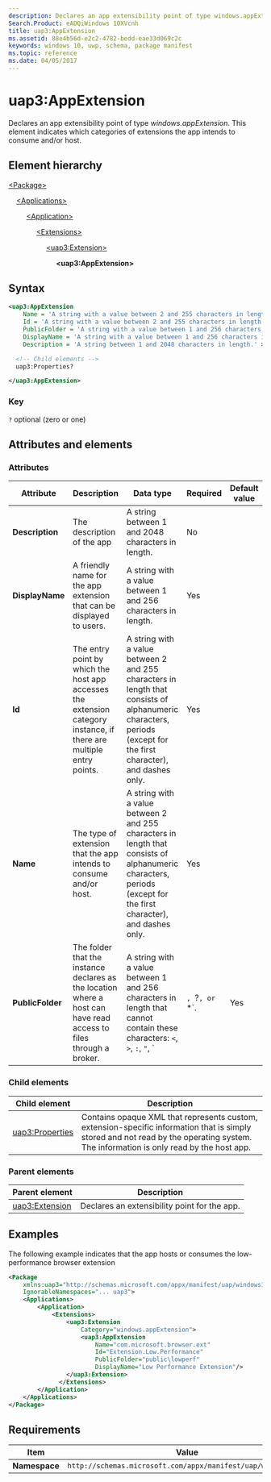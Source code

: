 ```yaml
---
description: Declares an app extensibility point of type windows.appExtension.
Search.Product: eADQiWindows 10XVcnh
title: uap3:AppExtension
ms.assetid: 88e4b56d-e2c2-4782-bedd-eae33d069c2c
keywords: windows 10, uwp, schema, package manifest
ms.topic: reference
ms.date: 04/05/2017
---
```


# uap3:AppExtension

Declares an app extensibility point of type *windows.appExtension*. This element indicates which categories of extensions the app intends to consume and/or host.

## Element hierarchy

[\<Package\>](element-package.md)

&nbsp;&nbsp;&nbsp;&nbsp;[\<Applications\>](element-applications.md)

&nbsp;&nbsp;&nbsp;&nbsp; &nbsp;&nbsp;&nbsp;&nbsp;[\<Application\>](element-application.md)

&nbsp;&nbsp;&nbsp;&nbsp; &nbsp;&nbsp;&nbsp;&nbsp; &nbsp;&nbsp;&nbsp;&nbsp;[\<Extensions\>](element-1-extensions.md)

&nbsp;&nbsp;&nbsp;&nbsp; &nbsp;&nbsp;&nbsp;&nbsp; &nbsp;&nbsp;&nbsp;&nbsp; &nbsp;&nbsp;&nbsp;&nbsp;[\<uap3:Extension\>](element-uap3-extension-manual.md)

&nbsp;&nbsp;&nbsp;&nbsp; &nbsp;&nbsp;&nbsp;&nbsp; &nbsp;&nbsp;&nbsp;&nbsp; &nbsp;&nbsp;&nbsp;&nbsp; &nbsp;&nbsp;&nbsp;&nbsp;**\<uap3:AppExtension\>**

## Syntax

```xml
<uap3:AppExtension
    Name = 'A string with a value between 2 and 255 characters in length that consists of alphanumeric characters, periods (except for the first character), and dashes only.'
    Id = 'A string with a value between 2 and 255 characters in length that consists of alphanumeric characters, periods (except for the first character), and dashes only.'
    PublicFolder = 'A string with a value between 1 and 256 characters in length that cannot contain these characters: <, >, :, ", |, ?, or *.'
    DisplayName = 'A string with a value between 1 and 256 characters in length.'
    Description = 'A string between 1 and 2048 characters in length.' >

  <!-- Child elements -->
  uap3:Properties?

</uap3:AppExtension>
```

### Key

`?` optional (zero or one)

## Attributes and elements

### Attributes

| Attribute | Description | Data type | Required | Default value |
|-|-|-|-|-|
| **Description** | The description of the app | A string between 1 and 2048 characters in length. | No |  |
| **DisplayName**  | A friendly name for the app extension that can be displayed to users. | A string with a value between 1 and 256 characters in length. | Yes |  |
| **Id** | The entry point by which the host app accesses the extension category instance, if there are multiple entry points. | A string with a value between 2 and 255 characters in length that consists of alphanumeric characters, periods (except for the first character), and dashes only. | Yes |  |
| **Name** | The type of extension that the app intends to consume and/or host. | A string with a value between 2 and 255 characters in length that consists of alphanumeric characters, periods (except for the first character), and dashes only. | Yes |  |
| **PublicFolder** | The folder that the instance declares as the location where a host can have read access to files through a broker. | A string with a value between 1 and 256 characters in length that cannot contain these characters: `<`, `>`, `:`, `"`, `|`, `?`, or `*`. | Yes |  |

### Child elements

| Child element | Description |
|-|-|
| [uap3:Properties](element-uap3-properties-manual.md) | Contains opaque XML that represents custom, extension-specific information that is simply stored and not read by the operating system. The information is only read by the host app. |

### Parent elements

| Parent element | Description |
|-|-|
| [uap3:Extension](element-uap3-extension-manual.md) | Declares an extensibility point for the app. |

## Examples

The following example indicates that the app hosts or consumes the low-performance browser extension

```xml
<Package
    xmlns:uap3="http://schemas.microsoft.com/appx/manifest/uap/windows10/3"  
    IgnorableNamespaces="... uap3">
    <Applications>
        <Application>
            <Extensions>
                <uap3:Extension 
                    Category="windows.appExtension">  
                    <uap3:AppExtension
                        Name="com.microsoft.browser.ext"
                        Id="Extension.Low.Performance"
                        PublicFolder="public\lowperf"
                        DisplayName="Low Performance Extension"/>  
                </uap3:Extension>  
              </Extensions>
        </Application>
    </Applications>
</Package>
```

## Requirements

| Item | Value |
|--|--|
| **Namespace** | `http://schemas.microsoft.com/appx/manifest/uap/windows10/3` |
